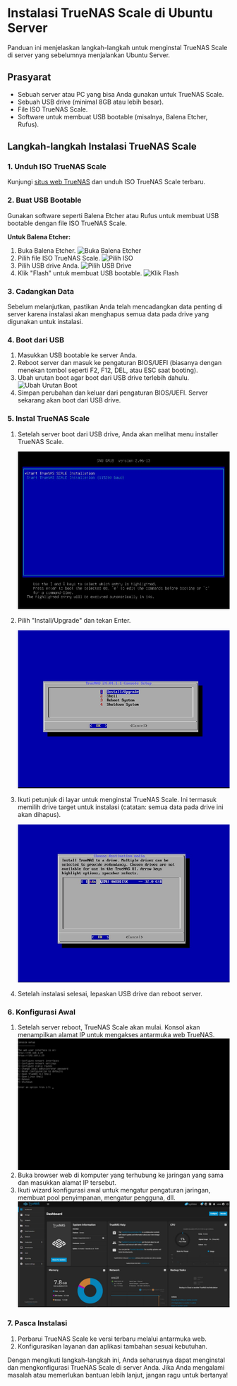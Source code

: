 # Instalasi TrueNAS Scale di Ubuntu Server

Panduan ini menjelaskan langkah-langkah untuk menginstal TrueNAS Scale di server yang sebelumnya menjalankan Ubuntu Server.

## Prasyarat

- Sebuah server atau PC yang bisa Anda gunakan untuk TrueNAS Scale.
- Sebuah USB drive (minimal 8GB atau lebih besar).
- File ISO TrueNAS Scale.
- Software untuk membuat USB bootable (misalnya, Balena Etcher, Rufus).

## Langkah-langkah Instalasi TrueNAS Scale

### 1. Unduh ISO TrueNAS Scale

Kunjungi [situs web TrueNAS](https://www.truenas.com/download-truenas-scale/) dan unduh ISO TrueNAS Scale terbaru.

### 2. Buat USB Bootable

Gunakan software seperti Balena Etcher atau Rufus untuk membuat USB bootable dengan file ISO TrueNAS Scale.

**Untuk Balena Etcher:**

1. Buka Balena Etcher.
   ![Buka Balena Etcher](images/etcher-open.png)
2. Pilih file ISO TrueNAS Scale.
   ![Pilih ISO](images/etcher-select-iso.png)
3. Pilih USB drive Anda.
   ![Pilih USB Drive](images/etcher-select-drive.png)
4. Klik "Flash" untuk membuat USB bootable.
   ![Klik Flash](images/etcher-flash.png)

### 3. Cadangkan Data

Sebelum melanjutkan, pastikan Anda telah mencadangkan data penting di server karena instalasi akan menghapus semua data pada drive yang digunakan untuk instalasi.

### 4. Boot dari USB

1. Masukkan USB bootable ke server Anda.
2. Reboot server dan masuk ke pengaturan BIOS/UEFI (biasanya dengan menekan tombol seperti F2, F12, DEL, atau ESC saat booting).
3. Ubah urutan boot agar boot dari USB drive terlebih dahulu.
   ![Ubah Urutan Boot](images/bios-boot-order.png)
4. Simpan perubahan dan keluar dari pengaturan BIOS/UEFI. Server sekarang akan boot dari USB drive.

### 5. Instal TrueNAS Scale

1. Setelah server boot dari USB drive, Anda akan melihat menu installer TrueNAS Scale.
   
   ![Menu Boot TrueNAS Scale](1.jpg)
    
3. Pilih "Install/Upgrade" dan tekan Enter.

   ![Menu Installer TrueNAS Scale](2.jpg)
      
5. Ikuti petunjuk di layar untuk menginstal TrueNAS Scale. Ini termasuk memilih drive target untuk instalasi (catatan: semua data pada drive ini akan dihapus).

   ![Menu Boot TrueNAS Scale](3.jpg)
   
7. Setelah instalasi selesai, lepaskan USB drive dan reboot server.

### 6. Konfigurasi Awal

1. Setelah server reboot, TrueNAS Scale akan mulai. Konsol akan menampilkan alamat IP untuk mengakses antarmuka web TrueNAS.
   ![Alamat IP Konsol](13.jpg)
2. Buka browser web di komputer yang terhubung ke jaringan yang sama dan masukkan alamat IP tersebut.
3. Ikuti wizard konfigurasi awal untuk mengatur pengaturan jaringan, membuat pool penyimpanan, mengatur pengguna, dll.
   ![Wizard Konfigurasi](15.jpg)

### 7. Pasca Instalasi

1. Perbarui TrueNAS Scale ke versi terbaru melalui antarmuka web.
2. Konfigurasikan layanan dan aplikasi tambahan sesuai kebutuhan.

Dengan mengikuti langkah-langkah ini, Anda seharusnya dapat menginstal dan mengkonfigurasi TrueNAS Scale di server Anda. Jika Anda mengalami masalah atau memerlukan bantuan lebih lanjut, jangan ragu untuk bertanya!
